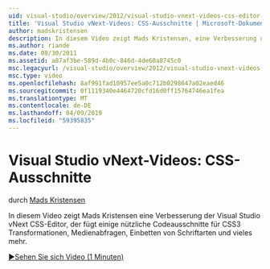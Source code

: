 ```yaml
---
uid: visual-studio/overview/2012/visual-studio-vnext-videos-css-editor-snippets
title: 'Visual Studio vNext-Videos: CSS-Ausschnitte | Microsoft-Dokumentation'
author: madskristensen
description: In diesem Video zeigt Mads Kristensen, eine Verbesserung der Visual Studio vNext CSS-Editor, der einiger nützlicher Codeausschnitte für CSS3-Transformationen, Medien Q hinzugefügt...
ms.author: riande
ms.date: 08/30/2011
ms.assetid: a87af3be-589d-4b0c-846d-4de60a8745c0
msc.legacyurl: /visual-studio/overview/2012/visual-studio-vnext-videos-css-editor-snippets
msc.type: video
ms.openlocfilehash: 8af991fad10957ee5a0c712b0298647a02eaed46
ms.sourcegitcommit: 0f1119340e4464720cfd16d0ff15764746ea1fea
ms.translationtype: MT
ms.contentlocale: de-DE
ms.lasthandoff: 04/09/2019
ms.locfileid: "59395835"
---
```

# <a name="visual-studio-vnext-videos-css-snippets"></a>Visual Studio vNext-Videos: CSS-Ausschnitte

durch [Mads Kristensen](https://github.com/madskristensen)

In diesem Video zeigt Mads Kristensen eine Verbesserung der Visual Studio vNext CSS-Editor, der fügt einige nützliche Codeausschnitte für CSS3 Transformationen, Medienabfragen, Einbetten von Schriftarten und vieles mehr.

[&#9654;Sehen Sie sich Video (1 Minuten)](https://channel9.msdn.com/Blogs/ASP-NET-Site-Videos/visual-studio-vnext-videos-css-editor-snippets)
